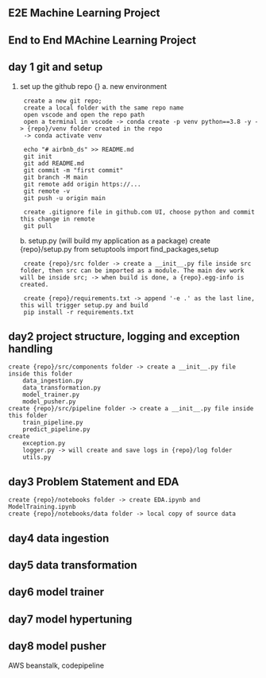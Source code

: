## E2E Machine Learning Project
## End to End MAchine Learning Project

## day 1 git and setup
1. set up the github repo {}
    a. new environment


        create a new git repo;
        create a local folder with the same repo name
        open vscode and open the repo path
        open a terminal in vscode -> conda create -p venv python==3.8 -y -> {repo}/venv folder created in the repo
        -> conda activate venv
        
        echo "# airbnb_ds" >> README.md
        git init
        git add README.md
        git commit -m "first commit"
        git branch -M main
        git remote add origin https://...
        git remote -v
        git push -u origin main

        create .gitignore file in github.com UI, choose python and commit this change in remote 
        git pull 
    
    
    b. setup.py (will build my application as a package)
        create {repo}/setup.py
        from setuptools import find_packages,setup
        
        create {repo}/src folder -> create a __init__.py file inside src folder, then src can be imported as a module. The main dev work will be inside src; -> when build is done, a {repo}.egg-info is created. 
        
        create {repo}/requirements.txt -> append '-e .' as the last line, this will trigger setup.py and build
        pip install -r requirements.txt

## day2 project structure, logging and exception handling
    create {repo}/src/components folder -> create a __init__.py file inside this folder
        data_ingestion.py
        data_transformation.py
        model_trainer.py
        model_pusher.py
    create {repo}/src/pipeline folder -> create a __init__.py file inside this folder
        train_pipeline.py
        predict_pipeline.py
    create
        exception.py
        logger.py -> will create and save logs in {repo}/log folder
        utils.py

## day3 Problem Statement and EDA
    create {repo}/notebooks folder -> create EDA.ipynb and ModelTraining.ipynb 
    create {repo}/notebooks/data folder -> local copy of source data
    
## day4 data ingestion
    
## day5 data transformation

## day6 model trainer

## day7 model hypertuning
   
## day8 model pusher
   AWS beanstalk, codepipeline


    
    